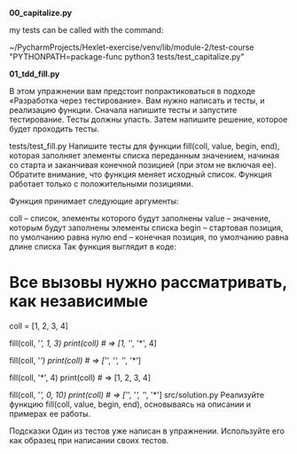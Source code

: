 **00_capitalize.py**

my tests can be called with the command:

~/PycharmProjects/Hexlet-exerсise/venv/lib/module-2/test-course
"PYTHONPATH=package-func python3 tests/test_capitalize.py"


**01_tdd_fill.py**

В этом упражнении вам предстоит попрактиковаться в подходе «Разработка через тестирование». Вам нужно написать и тесты, и реализацию функции. Сначала напишите тесты и запуcтите тестирование. Тесты должны упасть. Затем напишите решение, которое будет проходить тесты.

tests/test_fill.py
Напишите тесты для функции fill(coll, value, begin, end), которая заполняет элементы списка переданным значением, начиная со старта и заканчивая конечной позицией (при этом не включая ее). Обратите внимание, что функция меняет исходный список. Функция работает только с положительными позициями.

Функция принимает следующие аргументы:

coll – список, элементы которого будут заполнены
value – значение, которым будут заполнены элементы списка
begin – стартовая позиция, по умолчанию равна нулю
end – конечная позиция, по умолчанию равна длине списка
Так функция выглядит в коде:

# Все вызовы нужно рассматривать, как независимые
coll =  [1, 2, 3, 4]
 
fill(coll, '*', 1, 3)
print(coll)  # => [1, '*', '*', 4]
 
fill(coll, '*')
print(coll)  # => ['*', '*', '*', '*']
 
fill(coll, '*', 4)
print(coll)  # => [1, 2, 3, 4]
 
fill(coll, '*', 0, 10)
print(coll)  # => ['*', '*', '*', '*']
src/solution.py
Реализуйте функцию fill(coll, value, begin, end), основываясь на описании и примерах ее работы.

Подсказки
Один из тестов уже написан в упражнении. Используйте его как образец при написании своих тестов.


